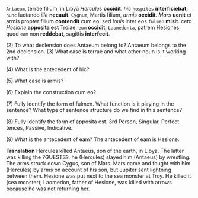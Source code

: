 `Antaeum`, terrae filium, in Libyā *Hercules* **occidit**. *hic* `hospites` **interficiebat**; `hunc` luctando *ille* **necauit**. `Cygnum`, Martis filium, *armis* **occidit**. *Mars* **uenit** et armis propter filium **contendit** cum eo, sed *Iouis* inter eos `fulmen` **misit**. 
ceto *Hesione* **apposita est** Troiae. `eum` **occidit**; `Laomedonta`, patrem Hesiones, quod `eam` non **reddebat**, sagittis **interfecit**.


(2) To what declension does Antaeum belong to?
Antaeum belongs to the 2nd declension. 
(3) What case is terrae and what other noun is it working with?

(4) What is the antecedent of hic?

(5) What case is armis?

(6) Explain the construction cum eo?

(7) Fully identify the form of fulmen. What function is it playing in the sentence? What type of sentence structure do we find in this sentence?

(8) Fully identify the form of apposita est.
3rd Person, Singular, Perfect tences, Passive, Indicative.

(9) What is the antecedent of eam?
The antecedent of eam is Hesione. 

**Translation**
Hercules killed Antaeus, son of the earth, in Libya. The latter was killing the ?GUESTS?; he (Hercules) slayed him (Antaeus) by wrestling. The arms struck down Cygus, son of Mars. Mars came and fought with him (Hercules) by arms on account of his son, but Jupiter sent lightning between them. Hesione was put next to the sea monster at Troy. He killed it (sea monster); Laomedon, father of Hesione, was killed with arrows because he was not returning her. 
